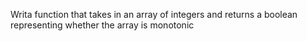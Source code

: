 Writa function that takes in an array of integers and returns a boolean representing whether the array is monotonic

